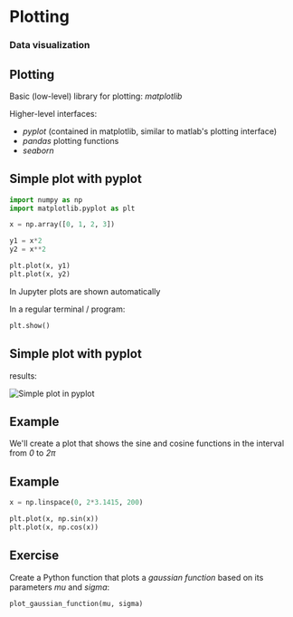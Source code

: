# Plotting

### Data visualization

## Plotting

Basic (low-level) library for plotting: _matplotlib_

Higher-level interfaces:

- _pyplot_ (contained in matplotlib, similar to matlab's plotting interface)
- _pandas_ plotting functions
- _seaborn_

## Simple plot with pyplot

```py
import numpy as np
import matplotlib.pyplot as plt

x = np.array([0, 1, 2, 3])

y1 = x*2
y2 = x**2

plt.plot(x, y1)
plt.plot(x, y2)
```

In Jupyter plots are shown automatically

In a regular terminal / program:

```py
plt.show()
```

## Simple plot with pyplot

results:

<img src="assets/pyplot-simple-graphs.png" alt="Simple plot in pyplot" />

## Example

We'll create a plot that shows the sine and cosine functions in the interval from _0_ to _2π_

## Example

```py
x = np.linspace(0, 2*3.1415, 200)

plt.plot(x, np.sin(x))
plt.plot(x, np.cos(x))
```

## Exercise

Create a Python function that plots a _gaussian function_ based on its parameters _mu_ and _sigma_:

```py
plot_gaussian_function(mu, sigma)
```
